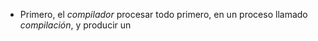 

* Primero, el _compilador_ procesar todo primero, en un proceso llamado _compilación_, y producir un 